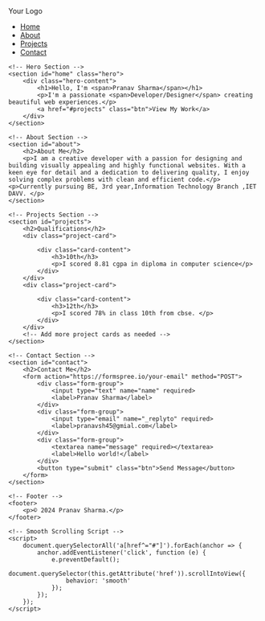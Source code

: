 <!DOCTYPE html>
<html lang="en">
<head>
    <meta charset="UTF-8">
    <meta http-equiv="X-UA-Compatible" content="IE=edge">
    <meta name="viewport" content="width=device-width, initial-scale=1.0">
    <title>Pranav Sharma | Creative Portfolio</title>
    <link rel="stylesheet" href="portfolio1.css">
    <link href="https://fonts.googleapis.com/css2?family=Montserrat:wght@400;600&display=swap" rel="stylesheet">
</head>
<body>
    <!-- Navigation Bar -->
    <nav>
        <div class="logo">Your Logo</div>
        <ul>
            <li><a href="#home">Home</a></li>
            <li><a href="#about">About</a></li>
            <li><a href="#projects">Projects</a></li>
            <li><a href="#contact">Contact</a></li>
        </ul>
    </nav>

    <!-- Hero Section -->
    <section id="home" class="hero">
        <div class="hero-content">
            <h1>Hello, I'm <span>Pranav Sharma</span></h1>
            <p>I'm a passionate <span>Developer/Designer</span> creating beautiful web experiences.</p>
            <a href="#projects" class="btn">View My Work</a>
        </div>
    </section>

    <!-- About Section -->
    <section id="about">
        <h2>About Me</h2>
        <p>I am a creative developer with a passion for designing and building visually appealing and highly functional websites. With a keen eye for detail and a dedication to delivering quality, I enjoy solving complex problems with clean and efficient code.</p>
    <p>Currently pursuing BE, 3rd year,Information Technology Branch ,IET DAVV. </p>
    </section>

    <!-- Projects Section -->
    <section id="projects">
        <h2>Qualifications</h2>
        <div class="project-card">
           
            <div class="card-content">
                <h3>10th</h3>
                <p>I scored 8.81 cgpa in diploma in computer science</p>
            </div>
        </div>
        <div class="project-card">
          
            <div class="card-content">
                <h3>12th</h3>
                <p>I scored 78% in class 10th from cbse. </p>
            </div>
        </div>
        <!-- Add more project cards as needed -->
    </section>

    <!-- Contact Section -->
    <section id="contact">
        <h2>Contact Me</h2>
        <form action="https://formspree.io/your-email" method="POST">
            <div class="form-group">
                <input type="text" name="name" required>
                <label>Pranav Sharma</label>
            </div>
            <div class="form-group">
                <input type="email" name="_replyto" required>
                <label>pranavsh45@gmial.com</label>
            </div>
            <div class="form-group">
                <textarea name="message" required></textarea>
                <label>Hello world!</label>
            </div>
            <button type="submit" class="btn">Send Message</button>
        </form>
    </section>

    <!-- Footer -->
    <footer>
        <p>© 2024 Pranav Sharma.</p>
    </footer>

    <!-- Smooth Scrolling Script -->
    <script>
        document.querySelectorAll('a[href^="#"]').forEach(anchor => {
            anchor.addEventListener('click', function (e) {
                e.preventDefault();
                document.querySelector(this.getAttribute('href')).scrollIntoView({
                    behavior: 'smooth'
                });
            });
        });
    </script>
</body>
</html>
